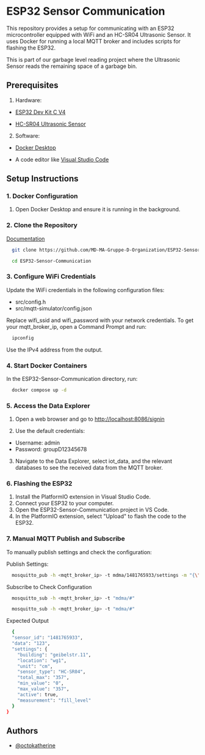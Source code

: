 
# ESP32 Sensor Communication

This repository provides a setup for communicating with an ESP32 microcontroller equipped with WiFi and an HC-SR04 Ultrasonic Sensor. It uses Docker for running a local MQTT broker and includes scripts for flashing the ESP32.

This is part of our garbage level reading project where the Ultrasonic Sensor reads the remaining space of a garbage bin.




## Prerequisites

1.  Hardware:

- [ESP32 Dev Kit C V4](https://www.az-delivery.de/en/products/esp-32-dev-kit-c-v4)

- [HC-SR04 Ultrasonic Sensor](https://www.az-delivery.de/en/products/3er-set-hc-sr04-ultraschallmodule)

2.  Software:

- [Docker Desktop](https://www.docker.com/products/docker-desktop/)

- A code editor like [Visual Studio Code](https://code.visualstudio.com/)




## Setup Instructions
### 1. Docker Configuration
1. Open Docker Desktop and ensure it is running in the background.

### 2. Clone the Repository

[Documentation](https://linktodocumentation)

```bash
  git clone https://github.com/MD-MA-Gruppe-D-Organization/ESP32-Sensor-Communication.git
```
```bash
  cd ESP32-Sensor-Communication
```
### 3. Configure WiFi Credentials
Update the WiFi credentials in the following configuration files:

- src/config.h
- src/mqtt-simulator/config.json

Replace wifi_ssid and wifi_password with your network credentials. To get your mqtt_broker_ip, open a Command Prompt and run:

```bash
  ipconfig
```
Use the IPv4 address from the output.

### 4. Start Docker Containers
In the ESP32-Sensor-Communication directory, run:
```bash
  docker compose up -d
```

### 5. Access the Data Explorer
1. Open a web browser and go to [http://localhost:8086/signin](http://localhost:8086/signin)

2. Use the default credentials:
- Username: admin
- Password: groupD12345678

3. Navigate to the Data Explorer, select iot_data, and the relevant databases to see the received data from the MQTT broker.

### 6. Flashing the ESP32
1. Install the PlatformIO extension in Visual Studio Code.
2. Connect your ESP32 to your computer.
3. Open the ESP32-Sensor-Communication project in VS Code.
4. In the PlatformIO extension, select "Upload" to flash the code to the ESP32.

### 7. Manual MQTT Publish and Subscribe
To manually publish settings and check the configuration:

Publish Settings:
```bash
  mosquitto_pub -h <mqtt_broker_ip> -t mdma/1481765933/settings -m "{\"settings\":{\"building\":\"geibelstr.11\",\"location\":\"wg1\",\"unit\":\"cm\",\"sensor_type\":\"HC-SR04\",\"total_max\":\"357\",\"min_value\":\"0\",\"max_value\":\"357\",\"active\":true,\"measurement\":\"fill_level\"}}"
```

Subscribe to Check Configuration

```bash
  mosquitto_sub -h <mqtt_broker_ip> -t "mdma/#"
```


```bash
  mosquitto_sub -h <mqtt_broker_ip> -t "mdma/#"
```
Expected Output
```bash
  {
  "sensor_id": "1481765933",
  "data": "123",
  "settings": {
    "building": "geibelstr.11",
    "location": "wg1",
    "unit": "cm",
    "sensor_type": "HC-SR04",
    "total_max": "357",
    "min_value": "0",
    "max_value": "357",
    "active": true,
    "measurement": "fill_level"
  }
}

```

## Authors

- [@octokatherine](https://www.github.com/octokatherine)


